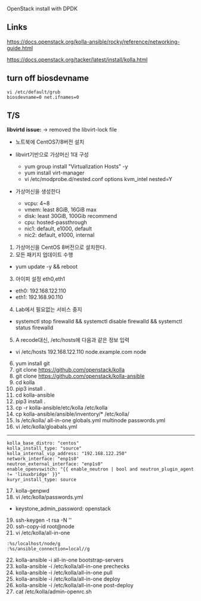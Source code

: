 OpenStack install with DPDK


Links
-----
https://docs.openstack.org/kolla-ansible/rocky/reference/networking-guide.html

https://docs.openstack.org/tacker/latest/install/kolla.html


turn off biosdevname
-----
```
vi /etc/default/grub
biosdevname=0 net.ifnames=0
```


T/S
-----
**libvirtd issue:**
-> removed the libvirt-lock file

- 노트북에 CentOS7/8버전 설치
- libvirt기반으로 가상머신 1대 구성
  * yum group install "Virtualization Hosts" -y
  * yum install virt-manager
  * vi /etc/modprobe.d/nested.conf
    options kvm_intel nested=Y
    
- 가상머신을 생성한다
  * vcpu: 4~8
  * vmem: least 8GiB, 16GiB max
  * disk: least 30GiB, 100Gib recommend
  * cpu: hosted-passthrough
  * nic1: default, e1000, default
  * nic2: default, e1000, internal
  
1. 가상머신을 CentOS 8버전으로 설치한다. 
2. 모든 패키지 업데이트 수행
  - yum update -y && reboot
3. 아이피 설정 eth0,eth1 
  - eth0: 192.168.122.110
  - eth1: 192.168.90.110

4. Lab에서 필요없는 서비스 중지
  - systemctl stop firewalld && systemctl disable firewalld && systemctl status firewalld
5. A recode대신, /etc/hosts에 다음과 같은 정보 입력
  - vi /etc/hosts
    192.168.122.110 node.example.com node
6. yum install git 
7. git clone https://github.com/openstack/kolla 
8. git clone https://github.com/openstack/kolla-ansible
9. cd kolla
10. pip3 install .
11. cd  kolla-ansible
12. pip3 install .
13. cp -r kolla-ansible/etc/kolla /etc/kolla
14. cp kolla-ansible/ansible/inventory/* /etc/kolla/
15. ls /etc/kolla/
all-in-one  globals.yml  multinode  passwords.yml
16. vi /etc/kolla/gloabals.yml 
---
```
kolla_base_distro: "centos"
kolla_install_type: "source"
kolla_internal_vip_address: "192.168.122.250"
network_interface: "enp1s0"
neutron_external_interface: "enp1s0"
enable_openvswitch: "{{ enable_neutron | bool and neutron_plugin_agent != 'linuxbridge' }}"
kuryr_install_type: source
```
17. kolla-genpwd
18. vi /etc/kolla/passwords.yml
  - keystone_admin_password: openstack
19. ssh-keygen -t rsa -N '' 
20. ssh-copy-id root@node
21. vi /etc/kolla/all-in-one
```
:%s/localhost/node/g
:%s/ansible_connection=local//g
```

22. kolla-ansible -i all-in-one bootstrap-servers
23. kolla-ansible -i /etc/kolla/all-in-one prechecks
24. kolla-ansible -i /etc/kolla/all-in-one pull
25. kolla-ansible -i /etc/kolla/all-in-one deploy
26. kolla-ansible -i /etc/kolla/all-in-one post-deploy
27. cat /etc/kolla/admin-openrc.sh
